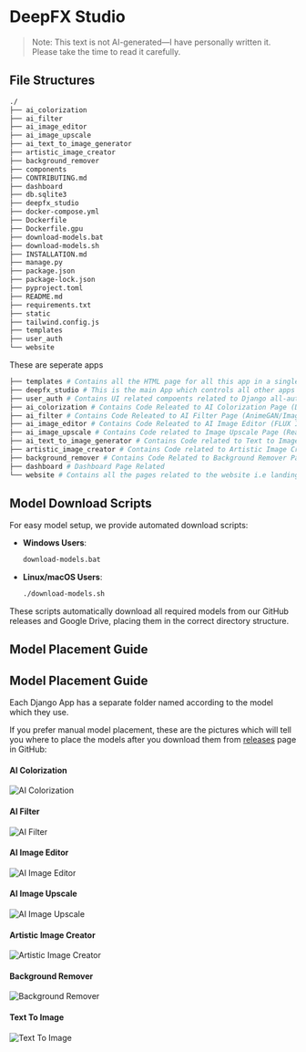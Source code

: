 # DeepFX Studio

>Note:
This text is not AI-generated—I have personally written it. Please take the time to read it carefully.


## File Structures

```bash
./
├── ai_colorization
├── ai_filter
├── ai_image_editor
├── ai_image_upscale
├── ai_text_to_image_generator
├── artistic_image_creator
├── background_remover
├── components
├── CONTRIBUTING.md
├── dashboard
├── db.sqlite3
├── deepfx_studio
├── docker-compose.yml
├── Dockerfile
├── Dockerfile.gpu
├── download-models.bat          
├── download-models.sh           
├── INSTALLATION.md
├── manage.py
├── package.json
├── package-lock.json
├── pyproject.toml
├── README.md
├── requirements.txt
├── static
├── tailwind.config.js
├── templates
├── user_auth
└── website
```


These are seperate apps

```bash
├── templates # Contains all the HTML page for all this app in a single folder
├── deepfx_studio # This is the main App which controls all other apps in this django project
├── user_auth # Contains UI related compoents related to Django all-auth
├── ai_colorization # Contains Code Releated to AI Colorization Page (DeOldify)
├── ai_filter # Contains Code Releated to AI Filter Page (AnimeGAN/Image-to-Cartoon)
├── ai_image_editor # Contains Code Releated to AI Image Editor (FLUX Inpainting + SAM)
├── ai_image_upscale # Contains Code related to Image Upscale Page (Real-ESRGAN)
├── ai_text_to_image_generator # Contains Code related to Text to Image Generator Page (Stable Diffusion 3.5)
├── artistic_image_creator # Contains Code related to Artistic Image Creator (Neural Style Transfer)
├── background_remover # Contains Code Related to Background Remover Page (U²-Net)
├── dashboard # Dashboard Page Related
└── website # Contains all the pages related to the website i.e landing page, About Page or etc
```

## Model Download Scripts

For easy model setup, we provide automated download scripts:

- **Windows Users**: 
  ```cmd
  download-models.bat
  ```
- **Linux/macOS Users**: 
  ```bash
  ./download-models.sh
  ```

These scripts automatically download all required models from our GitHub releases and Google Drive, placing them in the correct directory structure.

## Model Placement Guide

## Model Placement Guide

Each Django App has a separate folder named according to the model which they use.

If you prefer manual model placement, these are the pictures which will tell you where to place the models after you download them from [releases](https://github.com/XBastille/DeepFX-Studio/releases) page in GitHub:


#### AI Colorization

![AI Colorization](./images/ai_colorization_file_struct.png)

#### AI Filter

![AI Filter](./images/ai_filter_file_struct.png)

#### AI Image Editor

![AI Image Editor](./images/ai_image_editor_file_struct.png)

#### AI Image Upscale

![AI Image Upscale](./images/ai_image_upscale_file_struct.png)

#### Artistic Image Creator

![Artistic Image Creator](./images/artistic_image_creator_file_struct.png)

#### Background Remover

![Background Remover](./images/background_remover_file_struct.png)

#### Text To Image

![Text To Image](./images/text-to-image_file_struct.png)

